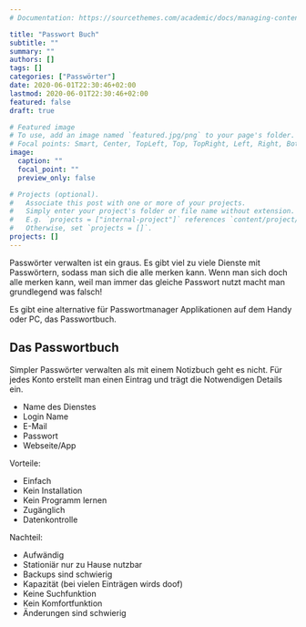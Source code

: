 ```yaml
---
# Documentation: https://sourcethemes.com/academic/docs/managing-content/

title: "Passwort Buch"
subtitle: ""
summary: ""
authors: []
tags: []
categories: ["Passwörter"]
date: 2020-06-01T22:30:46+02:00
lastmod: 2020-06-01T22:30:46+02:00
featured: false
draft: true

# Featured image
# To use, add an image named `featured.jpg/png` to your page's folder.
# Focal points: Smart, Center, TopLeft, Top, TopRight, Left, Right, BottomLeft, Bottom, BottomRight.
image:
  caption: ""
  focal_point: ""
  preview_only: false

# Projects (optional).
#   Associate this post with one or more of your projects.
#   Simply enter your project's folder or file name without extension.
#   E.g. `projects = ["internal-project"]` references `content/project/deep-learning/index.md`.
#   Otherwise, set `projects = []`.
projects: []
---
```


Passwörter verwalten ist ein graus.
Es gibt viel zu viele Dienste mit Passwörtern, sodass man sich die alle merken kann.
Wenn man sich doch alle merken kann, weil man immer das gleiche Passwort nutzt macht man grundlegend was falsch!

Es gibt eine alternative für Passwortmanager Applikationen auf dem Handy oder PC, das Passwortbuch.

<!--more-->

## Das Passwortbuch

Simpler Passwörter verwalten als mit einem Notizbuch geht es nicht.
Für jedes Konto erstellt man einen Eintrag und trägt die Notwendigen Details ein.

* Name des Dienstes
* Login Name
* E-Mail
* Passwort
* Webseite/App



Vorteile:

* Einfach
* Kein Installation
* Kein Programm lernen
* Zugänglich
* Datenkontrolle

Nachteil:

* Aufwändig
* Stationiär nur zu Hause nutzbar
* Backups sind schwierig
* Kapazität (bei vielen Einträgen wirds doof)
* Keine Suchfunktion
* Kein Komfortfunktion
* Änderungen sind schwierig
